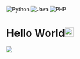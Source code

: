 ![Python](https://img.shields.io/badge/-Python-192133?style=flat-square&logo=python&logoColor=white)
![Java](https://img.shields.io/badge/-Java-192133?style=flat-square&logo=figma&logoColor=white)
![PHP](https://img.shields.io/badge/-PHP-192133?style=flat-square&logo=figma&logoColor=white)


# Hello World<img src="https://media.giphy.com/media/hvRJCLFzcasrR4ia7z/giphy.gif" width="25px">


[<img src="header.png">](https://github.com/main1o/main1o/raw/main/header.png)

